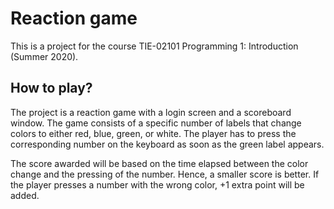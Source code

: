 # Reaction game 

This is a project for the course TIE-02101 Programming 1: Introduction (Summer 2020).

## How to play?

The project is a reaction game with a login screen and a scoreboard window. 
The game consists of a specific number of labels that change colors to either red, blue, green, or white. 
The player has to press the corresponding number on the keyboard as soon as the green label appears. 

The score awarded will be based on the time elapsed between the color change and the pressing of the number. 
Hence, a smaller score is better.
If the player presses a number with the wrong color, +1 extra point will be added.
